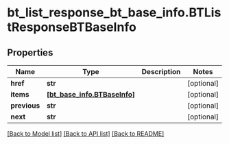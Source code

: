 # bt_list_response_bt_base_info.BTListResponseBTBaseInfo

## Properties
Name | Type | Description | Notes
------------ | ------------- | ------------- | -------------
**href** | **str** |  | [optional] 
**items** | [**[bt_base_info.BTBaseInfo]**](BTBaseInfo.md) |  | [optional] 
**previous** | **str** |  | [optional] 
**next** | **str** |  | [optional] 

[[Back to Model list]](../README.md#documentation-for-models) [[Back to API list]](../README.md#documentation-for-api-endpoints) [[Back to README]](../README.md)


